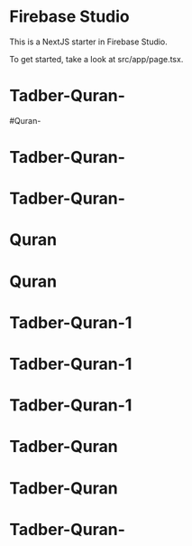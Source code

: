 # Firebase Studio

This is a NextJS starter in Firebase Studio.

To get started, take a look at src/app/page.tsx.
# Tadber-Quran-
#Quran-
# Tadber-Quran-
# Tadber-Quran-
# Quran
# Quran
# Tadber-Quran-1
# Tadber-Quran-1
# Tadber-Quran-1
# Tadber-Quran
# Tadber-Quran
# Tadber-Quran-
